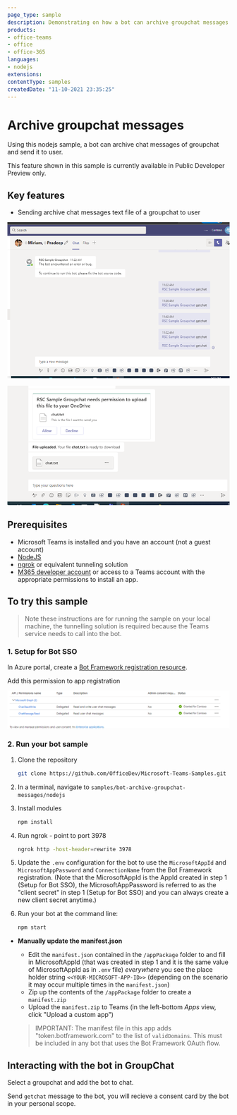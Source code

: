 ```yaml
---
page_type: sample
description: Demonstrating on how a bot can archive groupchat messages and send it to user as a file.
products:
- office-teams
- office
- office-365
languages:
- nodejs
extensions:
contentType: samples
createdDate: "11-10-2021 23:35:25"
---
```

 
# Archive groupchat messages

Using this nodejs sample, a bot can archive chat messages of groupchat and send it to user.

This feature shown in this sample is currently available in Public Developer Preview only.

## Key features

- Sending archive chat messages text file of a groupchat to user

![Bot command](Images/botCommandToGetChatMessages.png)

![Bot reply](Images/replyFromBot.png)

## Prerequisites

- Microsoft Teams is installed and you have an account (not a guest account)
-  [NodeJS](https://nodejs.org/en/)
-  [ngrok](https://ngrok.com/) or equivalent tunneling solution
-  [M365 developer account](https://docs.microsoft.com/en-us/microsoftteams/platform/concepts/build-and-test/prepare-your-o365-tenant) or access to a Teams account with the appropriate permissions to install an app.

## To try this sample

> Note these instructions are for running the sample on your local machine, the tunnelling solution is required because
> the Teams service needs to call into the bot.

### 1. Setup for Bot SSO
In Azure portal, create a [Bot Framework registration resource](https://docs.microsoft.com/en-us/azure/bot-service/bot-builder-authentication?view=azure-bot-service-4.0&tabs=csharp%2Caadv2).

 Add this permission to app registration

![Permissions](Images/permissions.png)

### 2. Run your bot sample
1) Clone the repository

    ```bash
    git clone https://github.com/OfficeDev/Microsoft-Teams-Samples.git
    ```

2) In a terminal, navigate to `samples/bot-archive-groupchat-messages/nodejs`

3) Install modules

    ```bash
    npm install
    ```

4) Run ngrok - point to port 3978

    ```bash
    ngrok http -host-header=rewrite 3978
    ```
5) Update the `.env` configuration for the bot to use the `MicrosoftAppId` and `MicrosoftAppPassword` and `ConnectionName` from the Bot Framework registration. (Note that the MicrosoftAppId is the AppId created in step 1 (Setup for Bot SSO), the MicrosoftAppPassword is referred to as the "client secret" in step 1 (Setup for Bot SSO) and you can always create a new client secret anytime.)

6) Run your bot at the command line:

    ```bash
    npm start
    ```
- **Manually update the manifest.json**
    - Edit the `manifest.json` contained in the  `/appPackage` folder to and fill in MicrosoftAppId (that was created in step 1 and it is the same value of MicrosoftAppId as in `.env` file) *everywhere* you see the place holder string `<<YOUR-MICROSOFT-APP-ID>>` (depending on the scenario it may occur multiple times in the `manifest.json`)
    - Zip up the contents of the `/appPackage` folder to create a `manifest.zip`
    - Upload the `manifest.zip` to Teams (in the left-bottom *Apps* view, click "Upload a custom app")

    > IMPORTANT: The manifest file in this app adds "token.botframework.com" to the list of `validDomains`. This must be included in any bot that uses the Bot Framework OAuth flow.

## Interacting with the bot in GroupChat

Select a groupchat and add the bot to chat.

Send `getchat` message to the bot, you will recieve a consent card by the bot in your personal scope.

